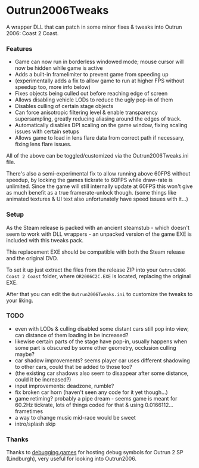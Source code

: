 # Outrun2006Tweaks
A wrapper DLL that can patch in some minor fixes & tweaks into Outrun 2006: Coast 2 Coast.

### Features
- Game can now run in borderless windowed mode; mouse cursor will now be hidden while game is active
- Adds a built-in framelimiter to prevent game from speeding up
- (experimentally adds a fix to allow game to run at higher FPS without speedup too, more info below)
- Fixes objects being culled out before reaching edge of screen
- Allows disabling vehicle LODs to reduce the ugly pop-in of them
- Disables culling of certain stage objects
- Can force anisotropic filtering level & enable transparency supersampling, greatly reducing aliasing around the edges of track.
- Automatically disables DPI scaling on the game window, fixing scaling issues with certain setups
- Allows game to load in lens flare data from correct path if necessary, fixing lens flare issues.

All of the above can be toggled/customized via the Outrun2006Tweaks.ini file.

There's also a semi-experimental fix to allow running above 60FPS without speedup, by locking the games tickrate to 60FPS while draw-rate is unlimited.
Since the game will still internally update at 60FPS this won't give as much benefit as a true framerate-unlock though.
(some things like animated textures & UI text also unfortunately have speed issues with it...)

### Setup
As the Steam release is packed with an ancient steamstub - which doesn't seem to work with DLL wrappers - an unpacked version of the game EXE is included with this tweaks pack.

This replacement EXE should be compatible with both the Steam release and the original DVD.

To set it up just extract the files from the release ZIP into your `Outrun2006 Coast 2 Coast` folder, where `OR2006C2C.EXE` is located, replacing the original EXE.

After that you can edit the `Outrun2006Tweaks.ini` to customize the tweaks to your liking.

### TODO
- even with LODs & culling disabled some distant cars still pop into view, can distance of them loading in be increased?
- likewise certain parts of the stage have pop-in, usually happens when some part is obscured by some other geometry, occlusion culling maybe?
- car shadow improvements? seems player car uses different shadowing to other cars, could that be added to those too?
-   (the existing car shadows also seem to disappear after some distance, could it be increased?)
- input improvements: deadzone, rumble?
- fix broken car horn (haven't seen any code for it yet though...)
- game retiming? probably a pipe dream - seems game is meant for 60.2Hz tickrate, lots of things coded for that & using 0.0166112... frametimes
- a way to change music mid-race would be sweet
- intro/splash skip

### Thanks
Thanks to [debugging.games](http://debugging.games) for hosting debug symbols for Outrun 2 SP (Lindburgh), very useful for looking into Outrun2006.
